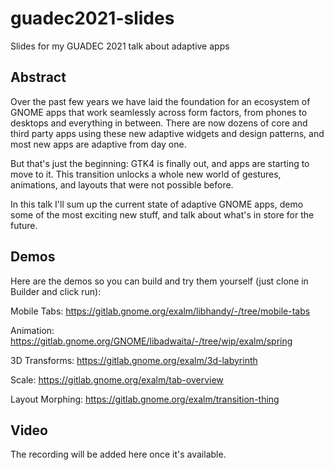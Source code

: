 # guadec2021-slides
Slides for my GUADEC 2021 talk about adaptive apps

## Abstract
Over the past few years we have laid the foundation for an ecosystem of GNOME apps that work seamlessly across form factors, from phones to desktops and everything in between. There are now dozens of core and third party apps using these new adaptive widgets and design patterns, and most new apps are adaptive from day one.

But that's just the beginning: GTK4 is finally out, and apps are starting to move to it. This transition unlocks a whole new world of gestures, animations, and layouts that were not possible before.

In this talk I'll sum up the current state of adaptive GNOME apps, demo some of the most exciting new stuff, and talk about what's in store for the future.

## Demos
Here are the demos so you can build and try them yourself (just clone in Builder and click run):

Mobile Tabs: https://gitlab.gnome.org/exalm/libhandy/-/tree/mobile-tabs

Animation: https://gitlab.gnome.org/GNOME/libadwaita/-/tree/wip/exalm/spring

3D Transforms: https://gitlab.gnome.org/exalm/3d-labyrinth

Scale: https://gitlab.gnome.org/exalm/tab-overview

Layout Morphing: https://gitlab.gnome.org/exalm/transition-thing

## Video
The recording will be added here once it's available.
